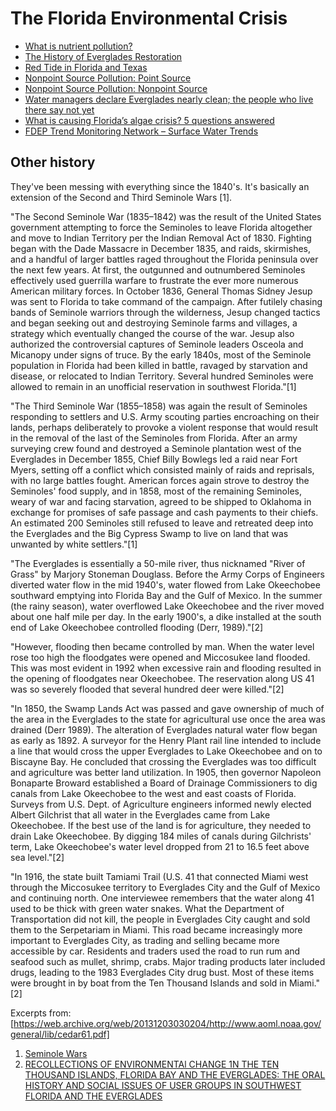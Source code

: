 # The Florida Environmental Crisis

* [What is nutrient pollution?](https://oceanservice.noaa.gov/facts/nutpollution.html)
* [The History of Everglades Restoration](https://evergladeslaw.org/everglades-timeline/)
* [Red Tide in Florida and Texas](https://oceanservice.noaa.gov/news/redtide-florida/)
* [Nonpoint Source Pollution: Point Source](https://oceanservice.noaa.gov/education/tutorial_pollution/03pointsource.html)
* [Nonpoint Source Pollution: Nonpoint Source](https://oceanservice.noaa.gov/education/tutorial_pollution/04nonpointsource.html)
* [Water managers declare Everglades nearly clean; the people who live there say not yet](https://www.miamiherald.com/news/local/environment/article136361188.html)
* [What is causing Florida’s algae crisis? 5 questions answered](http://theconversation.com/what-is-causing-floridas-algae-crisis-5-questions-answered-101305)
* [FDEP Trend Monitoring Network – Surface Water Trends](http://fdep.maps.arcgis.com/apps/MapJournal/index.html?appid=a8eaa0108a7840d1895b7ad4d7729a26&webmap=3d3ca2dfa2f842bb9d550733e2cea77d#map)

## Other history

They've been messing with everything since the 1840's. It's basically an extension of the Second and Third Seminole Wars [1].

"The Second Seminole War (1835–1842) was the result of the United States government attempting to force the Seminoles to leave Florida altogether and move to Indian Territory per the Indian Removal Act of 1830. Fighting began with the Dade Massacre in December 1835, and raids, skirmishes, and a handful of larger battles raged throughout the Florida peninsula over the next few years. At first, the outgunned and outnumbered Seminoles effectively used guerrilla warfare to frustrate the ever more numerous American military forces. In October 1836, General Thomas Sidney Jesup was sent to Florida to take command of the campaign. After futilely chasing bands of Seminole warriors through the wilderness, Jesup changed tactics and began seeking out and destroying Seminole farms and villages, a strategy which eventually changed the course of the war. Jesup also authorized the controversial captures of Seminole leaders Osceola and Micanopy under signs of truce. By the early 1840s, most of the Seminole population in Florida had been killed in battle, ravaged by starvation and disease, or relocated to Indian Territory. Several hundred Seminoles were allowed to remain in an unofficial reservation in southwest Florida."[1]

"The Third Seminole War (1855–1858) was again the result of Seminoles responding to settlers and U.S. Army scouting parties encroaching on their lands, perhaps deliberately to provoke a violent response that would result in the removal of the last of the Seminoles from Florida. After an army surveying crew found and destroyed a Seminole plantation west of the Everglades in December 1855, Chief Billy Bowlegs led a raid near Fort Myers, setting off a conflict which consisted mainly of raids and reprisals, with no large battles fought. American forces again strove to destroy the Seminoles' food supply, and in 1858, most of the remaining Seminoles, weary of war and facing starvation, agreed to be shipped to Oklahoma in exchange for promises of safe passage and cash payments to their chiefs. An estimated 200 Seminoles still refused to leave and retreated deep into the Everglades and the Big Cypress Swamp to live on land that was unwanted by white settlers."[1]

"The Everglades is essentially a 50-mile river, thus nicknamed "River of Grass" by Marjory Stoneman Douglass. Before the Army Corps of Engineers diverted water flow in the mid 1940's, water flowed from Lake Okeechobee southward emptying into Florida Bay and the Gulf of Mexico. In the summer (the rainy season), water overflowed Lake Okeechobee and the river moved about one half mile per day. In the early 1900's, a dike installed at the south end of Lake Okeechobee controlled flooding (Derr, 1989)."[2]

"However, flooding then became controlled by man. When the water level rose too high the floodgates were opened and Miccosukee land flooded. This was most evident in 1992 when excessive rain and flooding resulted in the opening of floodgates near Okeechobee. The reservation along US 41 was so severely flooded that several hundred deer were killed."[2]

"In 1850, the Swamp Lands Act was passed and gave ownership of much of the area in the Everglades to the state for agricultural use once the area was drained (Derr 1989). The alteration of Everglades natural water flow began as early as 1892. A surveyor for the Henry Plant rail line intended to include a line that would cross the upper Everglades to Lake Okeechobee and on to Biscayne Bay. He concluded that crossing the Everglades was too difficult and agriculture was better land utilization. In 1905, then governor Napoleon Bonaparte Broward established a Board of Drainage Commissioners to dig canals from Lake Okeechobee to the west and east coasts of Florida. Surveys from U.S. Dept. of Agriculture engineers informed newly elected Albert Gilchrist that all water in the Everglades came from Lake Okeechobee. If the best use of the land is for agriculture, they needed to drain Lake Okeechobee. By digging 184 miles of canals during Gilchrists' term, Lake Okeechobee's water level dropped from 21 to 16.5 feet above sea level."[2]

"In 1916, the state built Tamiami Trail (U.S. 41 that connected Miami west through the Miccosukee territory to Everglades City and the Gulf of Mexico and continuing north. One interviewee remembers that the water along 41 used to be thick with green water snakes. What the Department of Transportation did not kill, the people in Everglades City caught and sold them to the Serpetariam in Miami. This road became increasingly more important to Everglades City, as trading and selling became more accessible by car. Residents and traders used the road to run rum and seafood such as mullet, shrimp, crabs. Major trading products later included drugs, leading to the 1983 Everglades City drug bust. Most of these items were brought in by boat from the Ten Thousand Islands and sold in Miami."[2]

Excerpts from: [https://web.archive.org/web/20131203030204/http://www.aoml.noaa.gov/general/lib/cedar61.pdf]

1. [Seminole Wars](https://en.wikipedia.org/wiki/Seminole_Wars)
2. [RECOLLECTIONS OF ENVIRONMENTAl CHANGE 1N THE TEN THOUSAND ISLANDS, FLORIDA BAY AND THE EVERGLADES: THE ORAL HISTORY AND SOCIAL ISSUES OF USER GROUPS IN SOUTHWEST FLORIDA AND THE EVERGLADES](https://web.archive.org/web/20131203030204/http://www.aoml.noaa.gov/general/lib/cedar61.pdf)